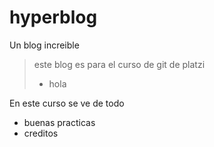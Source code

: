 # hyperblog
Un blog increible
>este blog es para el curso de git de platzi
>- hola

En este curso se ve de todo 
- buenas practicas
- creditos
